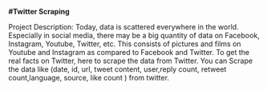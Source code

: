 **#Twitter Scraping**

Project Description:
Today, data is scattered everywhere in the world. Especially in social media, there may be a big quantity of data on Facebook, Instagram, Youtube, Twitter, etc. This consists of pictures and films on Youtube and Instagram as compared to Facebook and Twitter. To get the real facts on Twitter, here to scrape the data from Twitter. You can Scrape the data like (date, id, url, tweet content, user,reply count, retweet count,language, source, like count ) from twitter.





